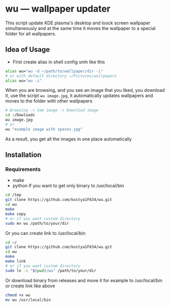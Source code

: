 # wu — wallpaper updater
This script update KDE plasma's desktop and loock screen wallpaper simultaneously and at the same time it moves the wallpaper to a special folder for all wallpapers.
## Idea of Usage
* First create alias in shell config smh like this
```bash
alias wu="wu -d ~/path/to/wallpaper/dir -i"
# or with default directory ~/Pictures/wallpapers
alias wu="wu -i"
```
When you are browsing, and you see an image that you liked, you download it, use the script `wu image.jpg`, it automatically updates wallpapers and moves to the folder with other wallpapers
```bash
# Browsing -> See image -> Download image
cd ~/Dowloads
wu image.jpg
# or
wu "example image with spaces.jpg"
```
As a result, you get all the images in one place automatically
## Installation 
### Requirements
* make
* python
If you want to get only binary to /usr/local/bin
```bash
cd /tmp
git clone https://github.com/kostya1F634/wu.git
cd wu
make
make copy
# or if you want custom directory
sudo mv wu /path/to/your/dir
```
Or you can create link to /usr/local/bin
```bash
cd ~/
git clone https://github.com/kostya1F634/wu.git
cd wu
make
make link
# or if you want custom directory
sudo ln -s "$(pwd)/wu" /path/to/your/dir
```
Or download binary from releases and move it for example to /usr/local/bin or create link like above
```bash
chmod +x wu
mv wu /usr/local/bin
```
